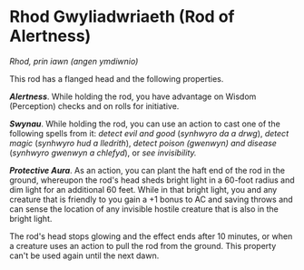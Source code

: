 # Rhod Gwyliadwriaeth (Rod of Alertness)

*Rhod, prin iawn (angen ymdiwnio)*

This rod has a flanged head and the following properties.

***Alertness***. While holding the rod, you have advantage on Wisdom (Perception) checks and on rolls for initiative.

***Swynau***. While holding the rod, you can use an action to cast one of the following spells from it: *detect evil and good* (*synhwyro da a drwg*), *detect magic* (*synhwyro hud a lledrith*), *detect poison (gwenwyn) and disease* (*synhwyro gwenwyn a chlefyd*), or *see invisibility.*

***Protective Aura***. As an action, you can plant the haft end of the rod in the ground, whereupon the rod's head sheds bright light in a 60-foot radius and dim light for an additional 60 feet. While in that bright light, you and any creature that is friendly to you gain a +1 bonus to AC and saving throws and can sense the location of any invisible hostile creature that is also in the bright light.

The rod's head stops glowing and the effect ends after 10 minutes, or when a creature uses an action to pull the rod from the ground. This property can't be used again until the next dawn.